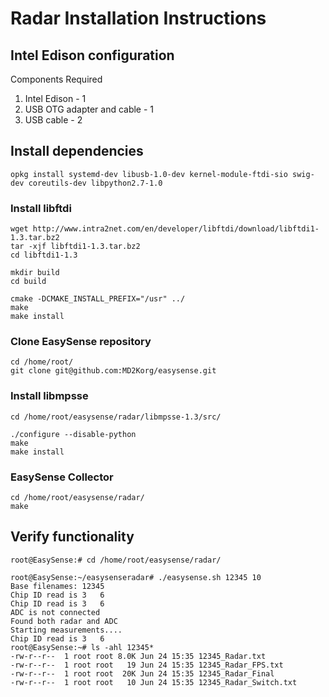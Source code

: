 # Radar Installation Instructions

## Intel Edison configuration
Components Required
1. Intel Edison - 1
2. USB OTG adapter and cable - 1
3.  USB cable - 2

## Install dependencies
```
opkg install systemd-dev libusb-1.0-dev kernel-module-ftdi-sio swig-dev coreutils-dev libpython2.7-1.0

```

### Install libftdi
```
wget http://www.intra2net.com/en/developer/libftdi/download/libftdi1-1.3.tar.bz2
tar -xjf libftdi1-1.3.tar.bz2
cd libftdi1-1.3

mkdir build
cd build

cmake -DCMAKE_INSTALL_PREFIX="/usr" ../
make
make install

```


### Clone EasySense repository
```
cd /home/root/
git clone git@github.com:MD2Korg/easysense.git
```

### Install libmpsse
```
cd /home/root/easysense/radar/libmpsse-1.3/src/

./configure --disable-python
make
make install
```

### EasySense Collector
```
cd /home/root/easysense/radar/
make
```

## Verify functionality
```
root@EasySense:# cd /home/root/easysense/radar/

root@EasySense:~/easysenseradar# ./easysense.sh 12345 10
Base filenames: 12345
Chip ID read is 3	6
Chip ID read is 3	6
ADC is not connected
Found both radar and ADC
Starting measurements....
Chip ID read is 3	6
root@EasySense:~# ls -ahl 12345*
-rw-r--r--  1 root root 8.0K Jun 24 15:35 12345_Radar.txt
-rw-r--r--  1 root root   19 Jun 24 15:35 12345_Radar_FPS.txt
-rw-r--r--  1 root root  20K Jun 24 15:35 12345_Radar_Final
-rw-r--r--  1 root root   10 Jun 24 15:35 12345_Radar_Switch.txt
```
